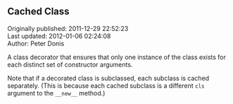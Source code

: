 ## Cached Class  
Originally published: 2011-12-29 22:52:23  
Last updated: 2012-01-06 02:24:08  
Author: Peter Donis  
  
A class decorator that ensures that only one instance of
the class exists for each distinct set of constructor
arguments.

Note that if a decorated class is subclassed, each subclass is cached separately. (This is because each cached subclass is a different ``cls`` argument to the ``__new__`` method.)
